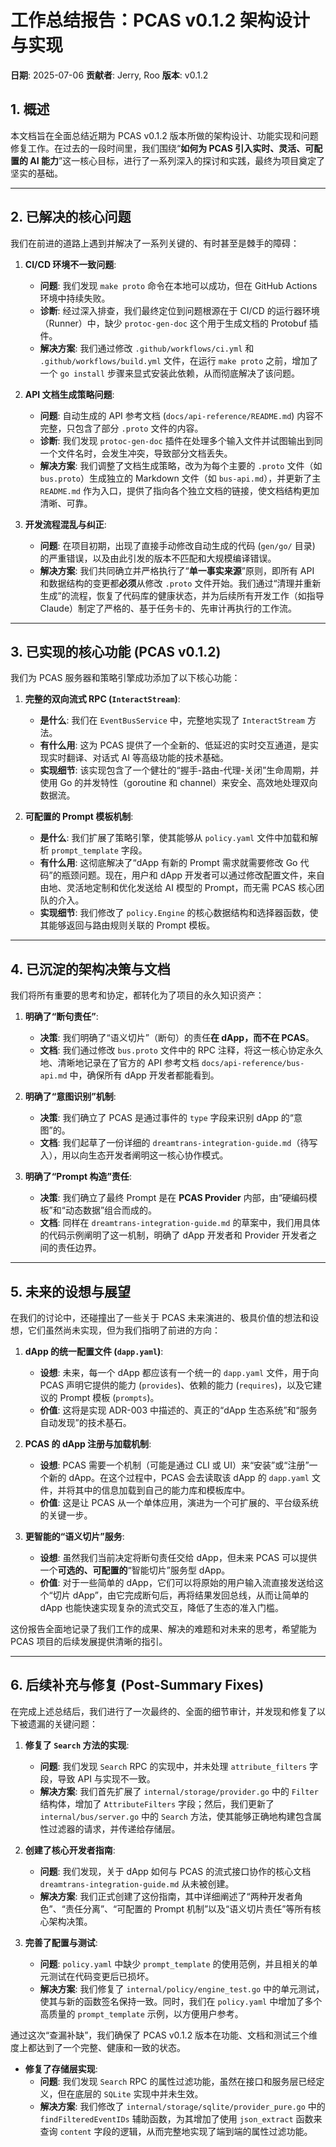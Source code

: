 # 工作总结报告：PCAS v0.1.2 架构设计与实现

**日期**: 2025-07-06
**贡献者**: Jerry, Roo
**版本**: v0.1.2

## 1. 概述

本文档旨在全面总结近期为 PCAS v0.1.2 版本所做的架构设计、功能实现和问题修复工作。在过去的一段时间里，我们围绕“**如何为 PCAS 引入实时、灵活、可配置的 AI 能力**”这一核心目标，进行了一系列深入的探讨和实践，最终为项目奠定了坚实的基础。

---

## 2. 已解决的核心问题

我们在前进的道路上遇到并解决了一系列关键的、有时甚至是棘手的障碍：

1.  **CI/CD 环境不一致问题**:
    *   **问题**: 我们发现 `make proto` 命令在本地可以成功，但在 GitHub Actions 环境中持续失败。
    *   **诊断**: 经过深入排查，我们最终定位到问题根源在于 CI/CD 的运行器环境（Runner）中，缺少 `protoc-gen-doc` 这个用于生成文档的 Protobuf 插件。
    *   **解决方案**: 我们通过修改 `.github/workflows/ci.yml` 和 `.github/workflows/build.yml` 文件，在运行 `make proto` 之前，增加了一个 `go install` 步骤来显式安装此依赖，从而彻底解决了该问题。

2.  **API 文档生成策略问题**:
    *   **问题**: 自动生成的 API 参考文档 (`docs/api-reference/README.md`) 内容不完整，只包含了部分 `.proto` 文件的内容。
    *   **诊断**: 我们发现 `protoc-gen-doc` 插件在处理多个输入文件并试图输出到同一个文件名时，会发生冲突，导致部分文档丢失。
    *   **解决方案**: 我们调整了文档生成策略，改为为每个主要的 `.proto` 文件（如 `bus.proto`）生成独立的 Markdown 文件（如 `bus-api.md`），并更新了主 `README.md` 作为入口，提供了指向各个独立文档的链接，使文档结构更加清晰、可靠。

3.  **开发流程混乱与纠正**:
    *   **问题**: 在项目初期，出现了直接手动修改自动生成的代码 (`gen/go/` 目录) 的严重错误，以及由此引发的版本不匹配和大规模编译错误。
    *   **解决方案**: 我们共同确立并严格执行了“**单一事实来源**”原则，即所有 API 和数据结构的变更都**必须**从修改 `.proto` 文件开始。我们通过“清理并重新生成”的流程，恢复了代码库的健康状态，并为后续所有开发工作（如指导 Claude）制定了严格的、基于任务卡的、先审计再执行的工作流。

---

## 3. 已实现的核心功能 (PCAS v0.1.2)

我们为 PCAS 服务器和策略引擎成功添加了以下核心功能：

1.  **完整的双向流式 RPC (`InteractStream`)**:
    *   **是什么**: 我们在 `EventBusService` 中，完整地实现了 `InteractStream` 方法。
    *   **有什么用**: 这为 PCAS 提供了一个全新的、低延迟的实时交互通道，是实现实时翻译、对话式 AI 等高级功能的技术基础。
    *   **实现细节**: 该实现包含了一个健壮的“握手-路由-代理-关闭”生命周期，并使用 Go 的并发特性（goroutine 和 channel）来安全、高效地处理双向数据流。

2.  **可配置的 Prompt 模板机制**:
    *   **是什么**: 我们扩展了策略引擎，使其能够从 `policy.yaml` 文件中加载和解析 `prompt_template` 字段。
    *   **有什么用**: 这彻底解决了“dApp 有新的 Prompt 需求就需要修改 Go 代码”的瓶颈问题。现在，用户和 dApp 开发者可以通过修改配置文件，来自由地、灵活地定制和优化发送给 AI 模型的 Prompt，而无需 PCAS 核心团队的介入。
    *   **实现细节**: 我们修改了 `policy.Engine` 的核心数据结构和选择器函数，使其能够返回与路由规则关联的 Prompt 模板。

---

## 4. 已沉淀的架构决策与文档

我们将所有重要的思考和协定，都转化为了项目的永久知识资产：

1.  **明确了“断句责任”**:
    *   **决策**: 我们明确了“语义切片”（断句）的责任**在 dApp，而不在 PCAS**。
    *   **文档**: 我们通过修改 `bus.proto` 文件中的 RPC 注释，将这一核心协定永久地、清晰地记录在了官方的 API 参考文档 `docs/api-reference/bus-api.md` 中，确保所有 dApp 开发者都能看到。

2.  **明确了“意图识别”机制**:
    *   **决策**: 我们确立了 PCAS 是通过事件的 `type` 字段来识别 dApp 的“意图”的。
    *   **文档**: 我们起草了一份详细的 `dreamtrans-integration-guide.md`（待写入），用以向生态开发者阐明这一核心协作模式。

3.  **明确了“Prompt 构造”责任**:
    *   **决策**: 我们确立了最终 Prompt 是在 **PCAS Provider** 内部，由“硬编码模板”和“动态数据”组合而成的。
    *   **文档**: 同样在 `dreamtrans-integration-guide.md` 的草案中，我们用具体的代码示例阐明了这一机制，明确了 dApp 开发者和 Provider 开发者之间的责任边界。

---

## 5. 未来的设想与展望

在我们的讨论中，还碰撞出了一些关于 PCAS 未来演进的、极具价值的想法和设想，它们虽然尚未实现，但为我们指明了前进的方向：

1.  **dApp 的统一配置文件 (`dapp.yaml`)**:
    *   **设想**: 未来，每一个 dApp 都应该有一个统一的 `dapp.yaml` 文件，用于向 PCAS 声明它提供的能力 (`provides`)、依赖的能力 (`requires`)，以及它建议的 Prompt 模板 (`prompts`)。
    *   **价值**: 这将是实现 ADR-003 中描述的、真正的“dApp 生态系统”和“服务自动发现”的技术基石。

2.  **PCAS 的 dApp 注册与加载机制**:
    *   **设想**: PCAS 需要一个机制（可能是通过 CLI 或 UI）来“安装”或“注册”一个新的 dApp。在这个过程中，PCAS 会去读取该 dApp 的 `dapp.yaml` 文件，并将其中的信息加载到自己的能力库和模板库中。
    *   **价值**: 这是让 PCAS 从一个单体应用，演进为一个可扩展的、平台级系统的关键一步。

3.  **更智能的“语义切片”服务**:
    *   **设想**: 虽然我们当前决定将断句责任交给 dApp，但未来 PCAS 可以提供一个**可选的、可配置的**“智能切片”服务型 dApp。
    *   **价值**: 对于一些简单的 dApp，它们可以将原始的用户输入流直接发送给这个“切片 dApp”，由它完成断句后，再将结果发回总线，从而让简单的 dApp 也能快速实现复杂的流式交互，降低了生态的准入门槛。

这份报告全面地记录了我们工作的成果、解决的难题和对未来的思考，希望能为 PCAS 项目的后续发展提供清晰的指引。

---

## 6. 后续补充与修复 (Post-Summary Fixes)

在完成上述总结后，我们进行了一次最终的、全面的细节审计，并发现和修复了以下被遗漏的关键问题：

1.  **修复了 `Search` 方法的实现**:
    *   **问题**: 我们发现 `Search` RPC 的实现中，并未处理 `attribute_filters` 字段，导致 API 与实现不一致。
    *   **解决方案**: 我们首先扩展了 `internal/storage/provider.go` 中的 `Filter` 结构体，增加了 `AttributeFilters` 字段；然后，我们更新了 `internal/bus/server.go` 中的 `Search` 方法，使其能够正确地构建包含属性过滤器的请求，并传递给存储层。

2.  **创建了核心开发者指南**:
    *   **问题**: 我们发现，关于 dApp 如何与 PCAS 的流式接口协作的核心文档 `dreamtrans-integration-guide.md` 从未被创建。
    *   **解决方案**: 我们正式创建了这份指南，其中详细阐述了“两种开发者角色”、“责任分离”、“可配置的 Prompt 机制”以及“语义切片责任”等所有核心架构决策。

3.  **完善了配置与测试**:
    *   **问题**: `policy.yaml` 中缺少 `prompt_template` 的使用范例，并且相关的单元测试在代码变更后已损坏。
    *   **解决方案**: 我们修复了 `internal/policy/engine_test.go` 中的单元测试，使其与新的函数签名保持一致。同时，我们在 `policy.yaml` 中增加了多个高质量的 `prompt_template` 示例，以方便用户参考。

通过这次“查漏补缺”，我们确保了 PCAS v0.1.2 版本在功能、文档和测试三个维度上都达到了一个完整、健康和一致的状态。

*   **修复了存储层实现**:
    *   **问题**: 我们发现 `Search` RPC 的属性过滤功能，虽然在接口和服务层已经定义，但在底层的 `SQLite` 实现中并未生效。
    *   **解决方案**: 我们修改了 `internal/storage/sqlite/provider_pure.go` 中的 `findFilteredEventIDs` 辅助函数，为其增加了使用 `json_extract` 函数来查询 `content` 字段的逻辑，从而完整地实现了端到端的属性过滤功能。